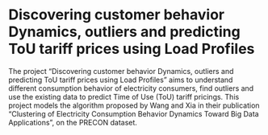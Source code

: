 # Discovering customer behavior Dynamics, outliers and predicting ToU tariff prices using Load Profiles
The project “Discovering customer behavior Dynamics, outliers and predicting ToU tariff prices using Load Profiles” aims to understand different consumption behavior of  electricity consumers, find outliers and use the existing data to predict Time of Use (ToU) tariff pricings. This project models the algorithm proposed by Wang and Xia in their publication “Clustering of Electricity Consumption Behavior Dynamics Toward Big Data Applications”, on the PRECON dataset.
